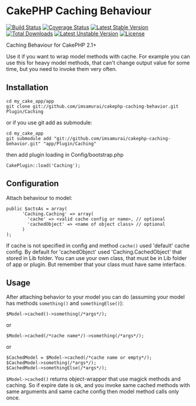 CakePHP Caching Behaviour
==============================
[![Build Status](https://travis-ci.org/imsamurai/cakephp-caching-behavior.png)](https://travis-ci.org/imsamurai/cakephp-caching-behavior) [![Coverage Status](https://coveralls.io/repos/imsamurai/cakephp-caching-behavior/badge.png?branch=master)](https://coveralls.io/r/imsamurai/cakephp-caching-behavior?branch=master) [![Latest Stable Version](https://poser.pugx.org/imsamurai/cakephp-caching-behavior/v/stable.png)](https://packagist.org/packages/imsamurai/cakephp-caching-behavior) [![Total Downloads](https://poser.pugx.org/imsamurai/cakephp-caching-behavior/downloads.png)](https://packagist.org/packages/imsamurai/cakephp-caching-behavior) [![Latest Unstable Version](https://poser.pugx.org/imsamurai/cakephp-caching-behavior/v/unstable.png)](https://packagist.org/packages/imsamurai/cakephp-caching-behavior) [![License](https://poser.pugx.org/imsamurai/cakephp-caching-behavior/license.png)](https://packagist.org/packages/imsamurai/cakephp-caching-behavior)


Caching Behaviour for CakePHP 2.1+

Use it if you want to wrap model methods with cache.
For example you can use this for heavy model methods,
that can't change output value for some time, but you need to invoke them very often.

## Installation

	cd my_cake_app/app
	git clone git://github.com/imsamurai/cakephp-caching-behavior.git Plugin/Caching

or if you use git add as submodule:

	cd my_cake_app
	git submodule add "git://github.com/imsamurai/cakephp-caching-behavior.git" "app/Plugin/Caching"

then add plugin loading in Config/bootstrap.php

	CakePlugin::load('Caching');

## Configuration

Attach behaviour to model:

	public $actsAs = array(
	      'Caching.Caching' => array(
	        'cache' => <valid cache config or name>, // optional
			'cachedObject' => <name of object class> // optional
	      )
	);

If cache is not specified in config and method `cache()` used 'default' cache config.
By default for 'cachedObject' used 'Caching.CachedObject' that stored in Lib folder. You can use your own class, that
must be in Lib folder of app or plugin. But remember that your class must have same interface.

## Usage

After attaching behavior to your model you can do (assuming your model has methods `something()` and `somethingElse()`):

	$Model->cached()->something(/*args*/);

or

	$Model->cached(/*cache name*/)->something(/*args*/);

or

	$CachedModel = $Model->cached(/*cache name or empty*/);
	$CachedModel->something(/*args*/);
    $CachedModel->somethingElse(/*args*/);

`$Model->cached()` returns object-wrapper that use magick methods and caching. So if expire date is ok,
and you invoke same cached methods with same arguments and same cache config then model method calls
only once.